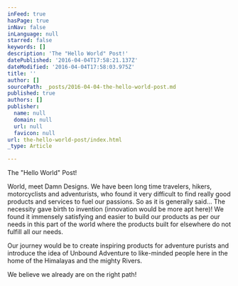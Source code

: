 ```yaml
---
inFeed: true
hasPage: true
inNav: false
inLanguage: null
starred: false
keywords: []
description: 'The "Hello World" Post!'
datePublished: '2016-04-04T17:58:21.137Z'
dateModified: '2016-04-04T17:58:03.975Z'
title: ''
author: []
sourcePath: _posts/2016-04-04-the-hello-world-post.md
published: true
authors: []
publisher:
  name: null
  domain: null
  url: null
  favicon: null
url: the-hello-world-post/index.html
_type: Article

---
```

The "Hello World" Post!

World, meet Damn Designs. We have been long time travelers, hikers, motorcyclists and adventurists, who found it very difficult to find really good products and services to fuel our passions. So as it is generally said... The necessity gave birth to invention (innovation would be more apt here)! We found it immensely satisfying and easier to build our products as per our needs in this part of the world where the products built for elsewhere do not fulfill all our needs.

Our journey would be to create inspiring products for adventure purists and introduce the idea of Unbound Adventure to like-minded people here in the home of the Himalayas and the mighty Rivers.

We believe we already are on the right path!